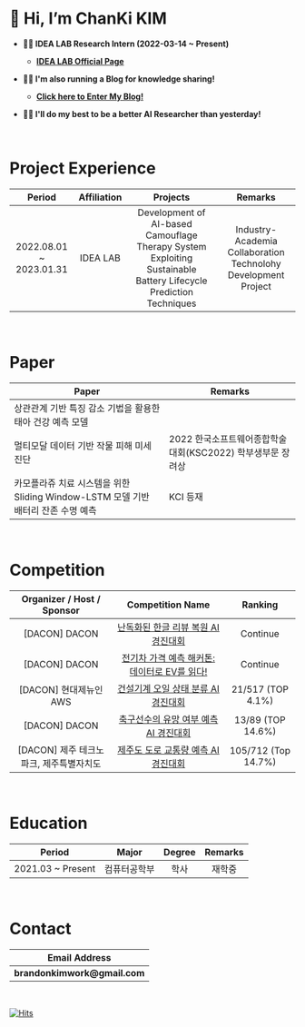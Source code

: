# __👋 Hi, I’m ChanKi KIM__
 
* __👨‍💻 IDEA LAB Research Intern (2022-03-14 ~ Present)__
    * __[IDEA LAB Official Page](https://sites.google.com/view/idealab-gnu/home)__

* __🏃‍♂️ I'm also running a Blog for knowledge sharing!__
    * __[Click here to Enter My Blog!](https://cktrace.github.io)__

* __🙋‍♂️ I'll do my best to be a better AI Researcher than yesterday!__


<br>


# Project Experience 
| Period | Affiliation | Projects | Remarks |
| :------: | :------: | :------: | :------: |
| 2022.08.01 ~ 2023.01.31 | IDEA LAB | Development of AI-based Camouflage Therapy System Exploiting Sustainable Battery Lifecycle Prediction Techniques  | Industry-Academia Collaboration Technolohy Development Project |

<br>

# Paper
| Paper | Remarks |
| ------ | ------ |
| 상관관계 기반 특징 감소 기법을 활용한 태아 건강 예측 모델 |  |
| 멀티모달 데이터 기반 작물 피해 미세 진단 | 2022 한국소프트웨어종합학술대회(KSC2022) 학부생부문 장려상  |
| 카모플라쥬 치료 시스템을 위한 Sliding Window-LSTM 모델 기반 배터리 잔존 수명 예측 | KCI 등재 |


<br>

# Competition
| Organizer / Host / Sponsor | Competition Name | Ranking |
| :------: | :------:| :------:|
| [DACON] DACON | [난독화된 한글 리뷰 복원 AI 경진대회](https://dacon.io/competitions/official/236446/overview/description) | Continue |
| [DACON] DACON | [전기차 가격 예측 해커톤: 데이터로 EV를 읽다!](https://dacon.io/competitions/official/236424/overview/description) | Continue |
| [DACON] 현대제뉴인 AWS | [건설기계 오일 상태 분류 AI 경진대회](https://github.com/CKtrace/DACON-Construction-Equipment-Oil-Condition-Classification-AI-Contest) | 21/517 (TOP 4.1%) |
| [DACON] DACON | [축구선수의 유망 여부 예측 AI 경진대회](https://github.com/CKtrace/DACON-Prospect-Soccer-Player-Prediction-AI-Contest) | 13/89 (TOP 14.6%) |
| [DACON] 제주 테크노파크, 제주특별자치도 | [제주도 도로 교통량 예측 AI 경진대회](https://github.com/CKtrace/DACON-Jeju-Island-Road-Traffic-Volume-Prediction-AI-Contest) | 105/712 (Top 14.7%) |

<br>

# Education
| Period | Major | Degree | Remarks |
| :------: | :------: | :------: | :------: |
| 2021.03 ~ Present | 컴퓨터공학부 | 학사 | 재학중 |

<br>

# Contact
|Email Address|
| :----: |
|__brandonkimwork@gmail.com__|

</br>

[![Hits](https://hits.seeyoufarm.com/api/count/incr/badge.svg?url=https%3A%2F%2Fgithub.com%2FCKtrace&count_bg=%23A0A09F&title_bg=%23000000&icon=&icon_color=%23FFFFFF&title=hits&edge_flat=false)](https://hits.seeyoufarm.com)
